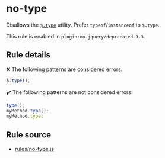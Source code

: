 # no-type

Disallows the [`$.type`](https://api.jquery.com/jQuery.type/) utility. Prefer `typeof`/`instanceof` to `$.type`.

This rule is enabled in `plugin:no-jquery/deprecated-3.3`.

## Rule details

❌ The following patterns are considered errors:
```js
$.type();
```

✔️ The following patterns are not considered errors:
```js
type();
myMethod.type();
myMethod.type;
```
## Rule source

* [rules/no-type.js](../rules/no-type.js)

